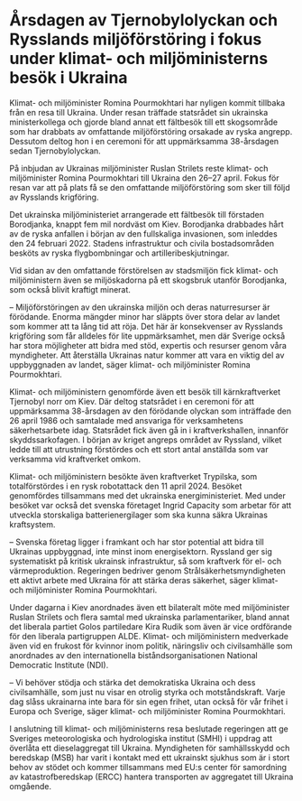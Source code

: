 # Årsdagen av Tjernobylolyckan och Rysslands miljöförstöring i fokus under klimat- och miljöministerns besök i Ukraina

Klimat- och miljöminister Romina Pourmokhtari har nyligen kommit tillbaka från en resa till Ukraina. Under resan träffade statsrådet sin ukrainska ministerkollega och gjorde bland annat ett fältbesök till ett skogsområde som har drabbats av omfattande miljöförstöring orsakade av ryska angrepp. Dessutom deltog hon i en ceremoni för att uppmärksamma 38-årsdagen sedan Tjernobylolyckan.

På inbjudan av Ukrainas miljöminister Ruslan Strilets reste klimat- och miljöminister Romina Pourmokhtari till Ukraina den 26–27 april. Fokus för resan var att på plats få se den omfattande miljöförstöring som sker till följd av Rysslands krigföring.

Det ukrainska miljöministeriet arrangerade ett fältbesök till förstaden Borodjanka, knappt fem mil nordväst om Kiev. Borodjanka drabbades hårt av de ryska anfallen i början av den fullskaliga invasionen, som inleddes den 24 februari 2022. Stadens infrastruktur och civila bostadsområden besköts av ryska flygbombningar och artilleribeskjutningar.

Vid sidan av den omfattande förstörelsen av stadsmiljön fick klimat- och miljöministern även se miljöskadorna på ett skogsbruk utanför Borodjanka, som också blivit kraftigt minerat.

– Miljöförstöringen av den ukrainska miljön och deras naturresurser är förödande. Enorma mängder minor har släppts över stora delar av landet som kommer att ta lång tid att röja. Det här är konsekvenser av Rysslands krigföring som får alldeles för lite uppmärksamhet, men där Sverige också har stora möjligheter att bidra med stöd, expertis och resurser genom våra myndigheter. Att återställa Ukrainas natur kommer att vara en viktig del av uppbyggnaden av landet, säger klimat- och miljöminister Romina Pourmokhtari.

Klimat- och miljöministern genomförde även ett besök till kärnkraftverket Tjernobyl norr om Kiev. Där deltog statsrådet i en ceremoni för att uppmärksamma 38-årsdagen av den förödande olyckan som inträffade den 26 april 1986 och samtalade med ansvariga för verksamhetens säkerhetsarbete idag. Statsrådet fick även gå in i kraftverkshallen, innanför skyddssarkofagen. I början av kriget angreps området av Ryssland, vilket ledde till att utrustning förstördes och ett stort antal anställda som var verksamma vid kraftverket omkom.

Klimat- och miljöministern besökte även kraftverket Trypilska, som totalförstördes i en rysk robotattack den 11 april 2024. Besöket genomfördes tillsammans med det ukrainska energiministeriet. Med under besöket var också det svenska företaget Ingrid Capacity som arbetar för att utveckla storskaliga batterienergilager som ska kunna säkra Ukrainas kraftsystem.

– Svenska företag ligger i framkant och har stor potential att bidra till Ukrainas uppbyggnad, inte minst inom energisektorn. Ryssland ger sig systematiskt på kritisk ukrainsk infrastruktur, så som kraftverk för el- och värmeproduktion. Regeringen bedriver genom Strålsäkerhetsmyndigheten ett aktivt arbete med Ukraina för att stärka deras säkerhet, säger klimat- och miljöminister Romina Pourmokhtari.

Under dagarna i Kiev anordnades även ett bilateralt möte med miljöminister Ruslan Strilets och flera samtal med ukrainska parlamentariker, bland annat det liberala partiet Golos partiledare Kira Rudik som även är vice ordförande för den liberala partigruppen ALDE. Klimat- och miljöministern medverkade även vid en frukost för kvinnor inom politik, näringsliv och civilsamhälle som anordnades av den internationella biståndsorganisationen National Democratic Institute (NDI).

– Vi behöver stödja och stärka det demokratiska Ukraina och dess civilsamhälle, som just nu visar en otrolig styrka och motståndskraft. Varje dag slåss ukrainarna inte bara för sin egen frihet, utan också för vår frihet i Europa och Sverige, säger klimat- och miljöminister Romina Pourmokhtari.

I anslutning till klimat- och miljöministerns resa beslutade regeringen att ge Sveriges meteorologiska och hydrologiska institut (SMHI) i uppdrag att överlåta ett dieselaggregat till Ukraina. Myndigheten för samhällsskydd och beredskap (MSB) har varit i kontakt med ett ukrainskt sjukhus som är i stort behov av stödet och kommer tillsammans med EU:s center för samordning av katastrofberedskap (ERCC) hantera transporten av aggregatet till Ukraina omgående.
